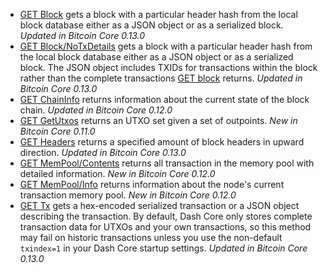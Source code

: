 * [GET Block](/docs/core-api-ref-http-rest-requests#section-get-block) gets a block with a particular header hash from the local block database either as a JSON object or as a serialized block. _Updated in Bitcoin Core 0.13.0_
* [GET Block/NoTxDetails](/docs/core-api-ref-http-rest-requests#section-get-blocknotxdetails) gets a block with a particular header hash from the local block database either as a JSON object or as a serialized block.  The JSON object includes TXIDs for transactions within the block rather than the complete transactions [GET block](/docs/core-api-ref-http-rest-requests#section-get-block) returns. _Updated in Bitcoin Core 0.13.0_
* [GET ChainInfo](/docs/core-api-ref-http-rest-requests#section-get-chaininfo) returns information about the current state of the block chain. _Updated in Bitcoin Core 0.12.0_
* [GET GetUtxos](/docs/core-api-ref-http-rest-requests#section-get-getutxos) returns an UTXO set given a set of outpoints. _New in Bitcoin Core 0.11.0_
* [GET Headers](/docs/core-api-ref-http-rest-requests#section-get-headers) returns a specified amount of block headers in upward direction. _Updated in Bitcoin Core 0.13.0_
* [GET MemPool/Contents](/docs/core-api-ref-http-rest-requests#section-get-mempoolcontents) returns all transaction in the memory pool with detailed information. _New in Bitcoin Core 0.12.0_
* [GET MemPool/Info](/docs/core-api-ref-http-rest-requests#section-get-mempoolinfo) returns information about the node's current transaction memory pool. _New in Bitcoin Core 0.12.0_
* [GET Tx](/docs/core-api-ref-http-rest-requests#section-get-tx) gets a hex-encoded serialized transaction or a JSON object describing the transaction. By default, Dash Core only stores complete transaction data for UTXOs and your own transactions, so this method may fail on historic transactions unless you use the non-default `txindex=1` in your Dash Core startup settings. _Updated in Bitcoin Core 0.13.0_
